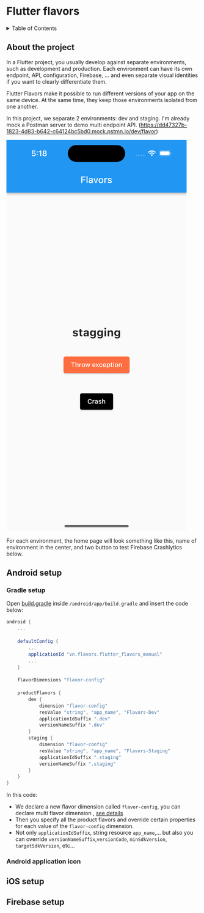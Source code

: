 # Flutter flavors

<!-- TABLE OF CONTENTS -->
<details>
  <summary>Table of Contents</summary>
  <ol>
  <li><a href="#about-project">About the project</a></li>
    <li>
      <a href="#android-setup">Android setup</a>
      <ul>
        <li><a href="#gradle-setup">Gradle setup</a></li>
        <li><a href="#android-icon">Android application icon</a></li>
      </ul>
    </li>
    <li>
      <a href="#ios-setup">iOS setup</a>
      <ul>
        <li><a href="#prerequisites">New and edit schemes</a></li>
        <li><a href="#installation">Bundle id and app name</a></li>
        <li><a href="#installation">iOS application icon</a></li>
      </ul>
    </li>
    <li><a href="#firebase-setup">Firebase setup</a>
    <ul>
        <li><a href="#prerequisites">Android</a></li>
        <li><a href="#installation">iOS</a></li>
      </ul>
    </li>
    <li><a href="#summary">Summary</a></li>
  </ol>
</details>

<!-- ABOUT THE PROJECT -->
## About the project

In a Flutter project, you usually develop against separate environments, such as development and production. Each environment can have its own endpoint, API, configuration, Firebase, ... and even separate visual identities if you want to clearly differentiate them.

Flutter Flavors make it possible to run different versions of your app on the same device. At the same time, they keep those environments isolated from one another.

In this project, we separate 2 environments: dev and staging.
I'm already mock a Postman server to demo multi endpoint API.
 (https://dd47327b-1823-4d83-b642-c64124bc5bd0.mock.pstmn.io/dev/flavor)

 ![Home page](/attachment/home.png)

 For each environment, the home page will look something like this, name of environment in the center, and two button to test Firebase Crashlytics below.


## Android setup

### Gradle setup

Open [build.gradle](/android/app/build.gradle) inside `/android/app/build.gradle` and insert the code below:

``` gradle
android {
    ...

    defaultConfig {
        ...
        applicationId "vn.flavors.flutter_flavors_manual"
        ...
    }

    flavorDimensions "flavor-config"

    productFlavors {
        dev {
            dimension "flavor-config"
            resValue "string", "app_name", "Flavors-Dev"
            applicationIdSuffix ".dev"
            versionNameSuffix ".dev"
        }
        staging {
            dimension "flavor-config"
            resValue "string", "app_name", "Flavors-Staging"
            applicationIdSuffix ".staging"
            versionNameSuffix ".staging"
        }
    }
}
```

In this code:
 - We declare a new flavor dimension called `flavor-config`, you can declare multi flavor dimension , [see details](https://developer.android.com/studio/build/build-variants#flavor-dimensions)
 - Then you specify all the product flavors and override certain properties for each value of the `flavor-config` dimension.
 - Not only `applicationIdSuffix`, string resource `app_name`,... but also you can override `versionNameSuffix`,`versionCode`, `minSdkVersion`, `targetSdkVersion`, etc...

### Android application icon

## iOS setup

## Firebase setup

